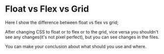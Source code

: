 # Float vs Flex vs Grid

Here I show the difference between float vs flex vs grid;

After changing CSS to float or to flex or to the grid, vice versa you shouldn't see any changes(it's not pixel perfect), but you can see changes in the files. 

You can make your conclusion about what should you use and where.
